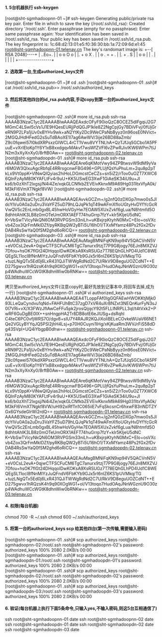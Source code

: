 #### 1. 5台机器执行 ssh-keygen

[root@sht-sgmhadoopnn-01 ~]# ssh-keygen
Generating public/private rsa key pair.
Enter file in which to save the key (/root/.ssh/id_rsa): 
Created directory '/root/.ssh'.
Enter passphrase (empty for no passphrase): 
Enter same passphrase again: 
Your identification has been saved in /root/.ssh/id_rsa.
Your public key has been saved in /root/.ssh/id_rsa.pub.
The key fingerprint is:
1c:68:d2:13:01:e5:f0:36:30:bb:1a:72:09:6d:e1:45 root@sht-sgmhadoopnn-01.telenav.cn
The key's randomart image is:
+--[ RSA 2048]----+
|  ..Eo+.         |
| o o O o         |
|. + o X .        |
| o . = + .       |
|. + .   S        |
| o o             |
|  .              |
|                 |
|                 |
+-----------------+

#### 2. 选取第一台,生成authorized_keys文件
[root@sht-sgmhadoopnn-01 ~]# cd .ssh
[root@sht-sgmhadoopnn-01 .ssh]# cat /root/.ssh/id_rsa.pub>> /root/.ssh/authorized_keys

#### 3. 然后将其他四台的id_rsa.pub内容,手动copy到第一台的authorized_keys文件
[root@sht-sgmhadoopnn-02 .ssh]# more id_rsa.pub
ssh-rsa AAAAB3NzaC1yc2EAAAABIwAAAQEAxdcOFyF90ioQzC8OCEZ5dIFgqiJ2G7MGmC4LSwl5cVs1J1E9HQesEURjjPdQGJP1kIe8Z2NgCpjGy7BDiVFvj/0fUjGreRN9P2LPa1jUv0xBYHv9wk+aN2YtKy2Dc9WeCPaNbByyz0n96osE0NVict+2MGQJHdHFedG2sSuTdBAoXE1I7ag6AwWV/3ije26BD88aZmb/
Z9c0fqwei57l0kdXRPsxzGIWCL4rCT1Vwu8VYTNLhA+QzTJfJq5GCbo1A5PFuuE+vXrIEloKp1Y6Y1xB8xxdgqvMAkvf7wsWfZVFl6vZPwRJivIKW6WPm7tlJN2m3xXyXnXy0/8rftB0Aw== root@sht-sgmhadoopnn-02.telenav.cn
[root@sht-sgmhadoopdn-01 .ssh]# more id_rsa.pub
ssh-rsa AAAAB3NzaC1yc2EAAAABIwAAAQEAre6qKMotVwy94ZPBtwsvW9dM9yVar6MGW3QIxuAgcRbfqE4RRrsgcnwFBG496+GPLUjfQsYuPhuLm+2qu8p2pTkLx9Vt0ppK+VlNwQIQyias2hiHoLDGmcstCeCZs+sn5iZ2/rTov0uOZT7XWC66QlnFzAyM80KYAFLtFv4r9uU+KK5USwEG3XwF1GiAeSK34iU9u+JI
ks6/b0zXhT2lxgsj/N4i4Ze/xqkGLCNfkbZEVEivKknxM9A69Hg031ItxVfyA0k/M3kFI6VmXTNgkf8VW/
[root@sht-sgmhadoopdn-02 .ssh]#  more id_rsa.pub
ssh-rsa AAAAB3NzaC1yc2EAAAABIwAAAQEAvvkGCZm+/g2nfQ0zDXGp7mwo0s5JIdcYlVu0A0a2uDru3VaYFZ5uD79hLQJqPk1qT49wAFmXfIoUGtyHvDYfYcGcRVwQV5c2EnLmb0gxBL45hwHoVGyHw7EOAW5XUxZvkf6gLua/N8htmfd5O8dhhtAhIK3LB8z0mOTeUmORX1AEFT74huGrrp7fzY+kIr5KIjeU5dNC
K+VbSwTVicyNkQN6OM3RVPGSm33niLh+uKBxjrpKtyhN0MxC+EIo+osVXcvb4Zox3QrFmMklDZf/pyRKBqQW2yBTi5U16hO1/TXxMYamz48Ps2fGx2fDvDAB4RsSwYaQ0fSM2ghd6oRiCQ== root@sht-sgmhadoopdn-02.telenav.cn
[root@sht-sgmhadoopdn-03 .ssh]# more id_rsa.pub 
ssh-rsa AAAAB3NzaC1yc2EAAAABIwAAAQEAuMagBMNiFqKN9xp94V5QACVnN5V+eV0CsL2evA+0qjwCTFSCFuCM6TgC7anurx9tzjT7P9G8jogy76EJn8MXZVJ7Dfou+hsOK7flGt24DHqqoIDwKOKsA9XsRSUGz7T78EQhGLhPD4Ud1C8WEQEgSL11ocl8fNnMlYzJuQFndV6FbKYb9GJx5rI6nlZ6KS1pUVMkq/TG
+tuzLNgQTx5Ed0j6LxR431QJiTWWgRdNd2C7U/RkV9D8eguUOZCdNT++ED275gwvx1hRQzsK4h9q90XOgWG1+ol/V13toqo7HudOAqJNnWGznU9O30zp4WAdhuWCcWGtK8dhnWiw0bRNKw== root@sht-sgmhadoopdn-03.telenav.cn


拷贝至authorized_keys文件(注意copy时,最好先放到记事本中,将回车去掉,成为一行)
[root@sht-sgmhadoopnn-01 .ssh]# vi  authorized_keys
ssh-rsa AAAAB3NzaC1yc2EAAAABIwAAAQEA4TLoppFAf0IgGQFAEwHWOKKtjMjk093LLeQaCyndvu1qNd+FAHFUhBtC37zgD7xVR4uXrBNZxt3NEQnKurFyN3sJ0I7VRi+vX/X3FWzJfIAwCeFFu5pk2jrosQijqcY92t5FLLINRPLL3qI/t4tVxk2+PwRF6GuDgBE0IX++snHngpHA2Tr8DB8otE6eJlUSg+dsRqhl
C4teC6PC0vfjWRS7O/dgv8+sIU7Y4RAJR2KQJiXoliBELeCOvkeWUaV66NE1Qe2VGLyBYYqJQ5PSl2jhH4Lsj+p70H0Cuyni1IHg/xKjKuaRm3WVJrFiS58dDg43SVpI+UQ4iYbgpB0dhw== root@sht-sgmhadoopnn-01.telenav.cn
ssh-rsa AAAAB3NzaC1yc2EAAAABIwAAAQEAxdcOFyF90ioQzC8OCEZ5dIFgqiJ2G7MGmC4LSwl5cVs1J1E9HQesEURjjPdQGJP1kIe8Z2NgCpjGy7BDiVFvj/0fUjGreRN9P2LPa1jUv0xBYHv9wk+aN2YtKy2Dc9WeCPaNbByyz0n96osE0NVict+2MGQJHdHFedG2sSuTdBAoXE1I7ag6AwWV/3ije26BD88aZmb/
Z9c0fqwei57l0kdXRPsxzGIWCL4rCT1Vwu8VYTNLhA+QzTJfJq5GCbo1A5PFuuE+vXrIEloKp1Y6Y1xB8xxdgqvMAkvf7wsWfZVFl6vZPwRJivIKW6WPm7tlJN2m3xXyXnXy0/8rftB0Aw== root@sht-sgmhadoopnn-02.telenav.cn
ssh-rsa AAAAB3NzaC1yc2EAAAABIwAAAQEAre6qKMotVwy94ZPBtwsvW9dM9yVar6MGW3QIxuAgcRbfqE4RRrsgcnwFBG496+GPLUjfQsYuPhuLm+2qu8p2pTkLx9Vt0ppK+VlNwQIQyias2hiHoLDGmcstCeCZs+sn5iZ2/rTov0uOZT7XWC66QlnFzAyM80KYAFLtFv4r9uU+KK5USwEG3XwF1GiAeSK34iU9u+JI
ks6/b0zXhT2lxgsj/N4i4Ze/xqkGLCNfkbZEVEivKknxM9A69Hg031ItxVfyA0k/M3kFI6VmXTNgkf8VW/uHl92xiRfTn1C065iiE7vFqSkcsnCr6hxwFB3nNDTZYGx6GYsdeGlrWi2rdQ== root@sht-sgmhadoopdn-01.telenav.cn
ssh-rsa AAAAB3NzaC1yc2EAAAABIwAAAQEAvvkGCZm+/g2nfQ0zDXGp7mwo0s5JIdcYlVu0A0a2uDru3VaYFZ5uD79hLQJqPk1qT49wAFmXfIoUGtyHvDYfYcGcRVwQV5c2EnLmb0gxBL45hwHoVGyHw7EOAW5XUxZvkf6gLua/N8htmfd5O8dhhtAhIK3LB8z0mOTeUmORX1AEFT74huGrrp7fzY+kIr5KIjeU5dNC
K+VbSwTVicyNkQN6OM3RVPGSm33niLh+uKBxjrpKtyhN0MxC+EIo+osVXcvb4Zox3QrFmMklDZf/pyRKBqQW2yBTi5U16hO1/TXxMYamz48Ps2fGx2fDvDAB4RsSwYaQ0fSM2ghd6oRiCQ== root@sht-sgmhadoopdn-02.telenav.cn
ssh-rsa AAAAB3NzaC1yc2EAAAABIwAAAQEAuMagBMNiFqKN9xp94V5QACVnN5V+eV0CsL2evA+0qjwCTFSCFuCM6TgC7anurx9tzjT7P9G8jogy76EJn8MXZVJ7Dfou+hsOK7flGt24DHqqoIDwKOKsA9XsRSUGz7T78EQhGLhPD4Ud1C8WEQEgSL11ocl8fNnMlYzJuQFndV6FbKYb9GJx5rI6nlZ6KS1pUVMkq/TG
+tuzLNgQTx5Ed0j6LxR431QJiTWWgRdNd2C7U/RkV9D8eguUOZCdNT++ED275gwvx1hRQzsK4h9q90XOgWG1+ol/V13toqo7HudOAqJNnWGznU9O30zp4WAdhuWCcWGtK8dhnWiw0bRNKw== root@sht-sgmhadoopdn-03.telenav.cn

#### 4. 权限(每台机器)
chmod 700 -R ~/.ssh
chmod 600 ~/.ssh/authorized_keys 


#### 5. 将第一台的authorized_keys scp 给其他四台(第一次传输,需要输入密码)
[root@sht-sgmhadoopnn-01 .ssh]#  scp authorized_keys root@sht-sgmhadoopnn-02:/root/.ssh
root@sht-sgmhadoopnn-02's password: 
authorized_keys                                                            100% 2080     2.0KB/s   00:00    
[root@sht-sgmhadoopnn-01 .ssh]#  scp authorized_keys root@sht-sgmhadoopdn-01:/root/.ssh
root@sht-sgmhadoopdn-01's password: 
authorized_keys                                                            100% 2080     2.0KB/s   00:00    
[root@sht-sgmhadoopnn-01 .ssh]#  scp authorized_keys root@sht-sgmhadoopdn-02:/root/.ssh
root@sht-sgmhadoopdn-02's password: 
authorized_keys                                                            100% 2080     2.0KB/s   00:00    
[root@sht-sgmhadoopnn-01 .ssh]#  scp authorized_keys root@sht-sgmhadoopdn-03:/root/.ssh
root@sht-sgmhadoopdn-03's password: 
authorized_keys                                                            100% 2080     2.0KB/s   00:00                                                                    


#### 6. 验证(每台机器上执行下面5条命令,只输入yes,不输入密码,则这5台互相通信了)
ssh root@sht-sgmhadoopnn-01 date
ssh root@sht-sgmhadoopnn-02 date
ssh root@sht-sgmhadoopdn-01 date
ssh root@sht-sgmhadoopdn-02 date
ssh root@sht-sgmhadoopdn-03 date

